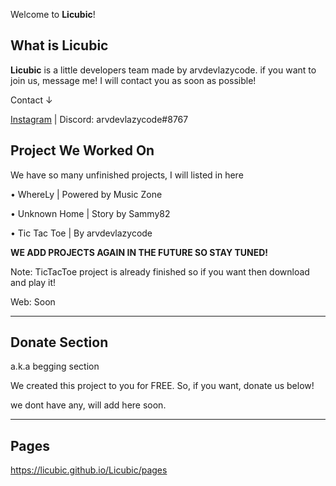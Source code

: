 Welcome to **Licubic**!

## What is Licubic

**Licubic** is a little developers team made by arvdevlazycode.
if you want to join us, message me! I will contact you as soon as possible!

Contact ↓

[Instagram](http://instagram.com/arvdev) | 
Discord: arvdevlazycode#8767


## Project We Worked On

We have so many unfinished projects, I will listed in here

• WhereLy      | Powered by Music Zone

• Unknown Home | Story by Sammy82

• Tic Tac Toe  | By arvdevlazycode 

**WE ADD PROJECTS AGAIN IN THE FUTURE SO STAY TUNED!**

Note:
TicTacToe project is already finished so if you want then download and play it!

Web: Soon

---

## Donate Section

a.k.a begging section

We created this project to you for FREE. So, if you want, donate us below!

we dont have any, will add here soon.

---
## Pages

<https://licubic.github.io/Licubic/pages>
